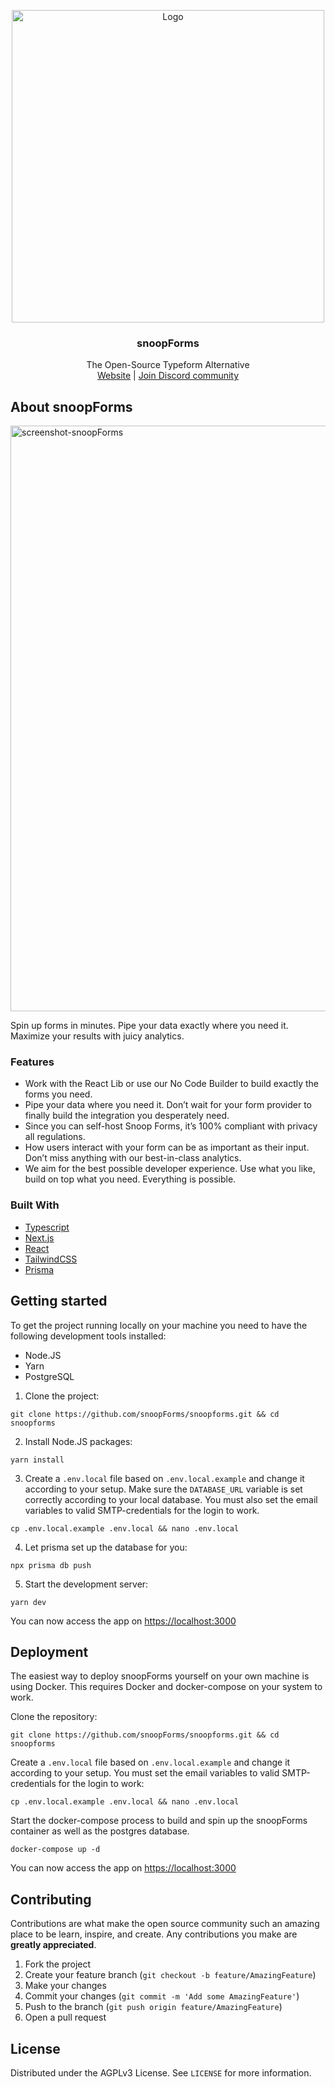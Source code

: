 <p align="center">
<a href="https://github.com/snoopForms/snoopforms">
    <img src="https://user-images.githubusercontent.com/675065/172095421-9641c023-e87f-415c-bd35-4bfba86f351d.svg" alt="Logo" width="500">
  </a>
  <h3 align="center">snoopForms</h3>

  <p align="center">
    The Open-Source Typeform Alternative
    <br />
    <a href="https://snoopforms.com/">Website</a>  |  <a href="https://discord.com/invite/BFc4z2rS">Join Discord community</a>
  </p>
</p>

## About snoopForms

<img width="937" alt="screenshot-snoopForms" src="https://user-images.githubusercontent.com/675065/172094334-b5ca09d0-2058-42e3-9b05-75c79c098d06.svg">

Spin up forms in minutes. Pipe your data exactly where you need it. Maximize your results with juicy analytics.

### Features

- Work with the React Lib or use our No Code Builder to build exactly the forms you need.
- Pipe your data where you need it. Don’t wait for your form provider to finally build the integration you desperately need.
- Since you can self-host Snoop Forms, it’s 100% compliant with privacy all regulations.
- How users interact with your form can be as important as their input. Don’t miss anything with our best-in-class analytics.
- We aim for the best possible developer experience. Use what you like, build on top what you need. Everything is possible.

### Built With

- [Typescript](https://www.typescriptlang.org/)
- [Next.js](https://nextjs.org/)
- [React](https://reactjs.org/)
- [TailwindCSS](https://tailwindcss.com/)
- [Prisma](https://prisma.io/)

## Getting started

To get the project running locally on your machine you need to have the following development tools installed:

- Node.JS
- Yarn
- PostgreSQL

1. Clone the project:

```
git clone https://github.com/snoopForms/snoopforms.git && cd snoopforms
```

2. Install Node.JS packages:

```
yarn install
```

3. Create a `.env.local` file based on `.env.local.example` and change it according to your setup. Make sure the `DATABASE_URL` variable is set correctly according to your local database. You must also set the email variables to valid SMTP-credentials for the login to work.

```
cp .env.local.example .env.local && nano .env.local
```

4. Let prisma set up the database for you:

```
npx prisma db push
```

5. Start the development server:

```
yarn dev
```

You can now access the app on [https://localhost:3000](https://localhost:3000)

## Deployment

The easiest way to deploy snoopForms yourself on your own machine is using Docker. This requires Docker and docker-compose on your system to work.

Clone the repository:

```
git clone https://github.com/snoopForms/snoopforms.git && cd snoopforms
```

Create a `.env.local` file based on `.env.local.example` and change it according to your setup. You must set the email variables to valid SMTP-credentials for the login to work:

```
cp .env.local.example .env.local && nano .env.local
```

Start the docker-compose process to build and spin up the snoopForms container as well as the postgres database.

```
docker-compose up -d
```

You can now access the app on [https://localhost:3000](https://localhost:3000)

## Contributing

Contributions are what make the open source community such an amazing place to be learn, inspire, and create. Any contributions you make are **greatly appreciated**.

1. Fork the project
2. Create your feature branch (`git checkout -b feature/AmazingFeature`)
3. Make your changes
4. Commit your changes (`git commit -m 'Add some AmazingFeature'`)
5. Push to the branch (`git push origin feature/AmazingFeature`)
6. Open a pull request

## License

Distributed under the AGPLv3 License. See `LICENSE` for more information.

